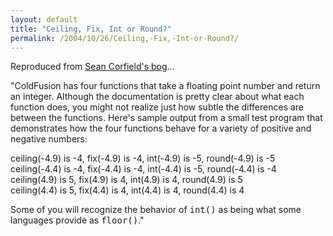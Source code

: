 ```yaml
---
layout: default
title: "Ceiling, Fix, Int or Round?"
permalink: /2004/10/26/Ceiling,-Fix,-Int-or-Round?/
---
```


<P>Reproduced from <A class="" href="http://www.corfield.org/blog/index.cfm?mode=entry&amp;entry=D240856B-9CC8-A132-9A655C53B727FBF0" target=_blank>Sean Corfield's bog</A>...</P>
<P>"ColdFusion has four functions that take a floating point number and return an integer. Although the documentation is pretty clear about what each function does, you might not realize just how subtle the differences are between the functions. Here's sample output from a small test program that demonstrates how the four functions behave for a variety of positive and negative numbers:</P>
<P>ceiling(-4.9) is -4, fix(-4.9) is -4, int(-4.9) is -5, round(-4.9) is -5<BR>ceiling(-4.4) is -4, fix(-4.4) is -4, int(-4.4) is -5, round(-4.4) is -4<BR>ceiling(4.9) is 5, fix(4.9) is 4, int(4.9) is 4, round(4.9) is 5<BR>ceiling(4.4) is 5, fix(4.4) is 4, int(4.4) is 4, round(4.4) is 4</P>
<P>Some of you will recognize the behavior of <TT>int()</TT> as being what some languages provide as <TT>floor()</TT>."</P>
